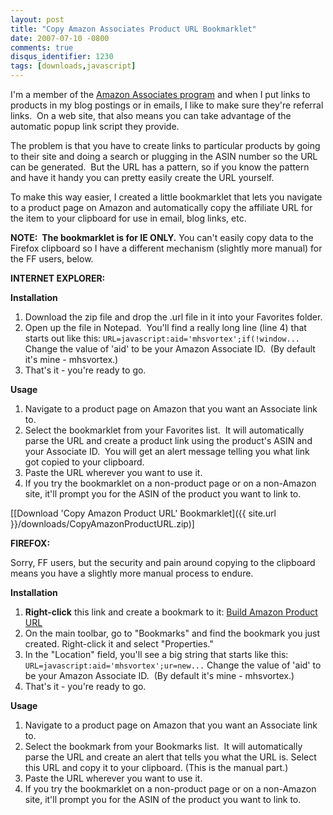 ```yaml
---
layout: post
title: "Copy Amazon Associates Product URL Bookmarklet"
date: 2007-07-10 -0800
comments: true
disqus_identifier: 1230
tags: [downloads,javascript]
---
```

I'm a member of the [Amazon Associates
program](http://associates.amazon.com) and when I put links to products
in my blog postings or in emails, I like to make sure they're referral
links.  On a web site, that also means you can take advantage of the
automatic popup link script they provide.

The problem is that you have to create links to particular products by
going to their site and doing a search or plugging in the ASIN number so
the URL can be generated.  But the URL has a pattern, so if you know the
pattern and have it handy you can pretty easily create the URL yourself.

To make this way easier, I created a little bookmarklet that lets you
navigate to a product page on Amazon and automatically copy the
affiliate URL for the item to your clipboard for use in email, blog
links, etc.

**NOTE:  The bookmarklet is for IE ONLY.** You can't easily copy data to
the Firefox clipboard so I have a different mechanism (slightly more
manual) for the FF users, below.

**INTERNET EXPLORER:**

**Installation**

1.  Download the zip file and drop the .url file in it into your
    Favorites folder.
2.  Open up the file in Notepad.  You'll find a really long line (line
    4) that starts out like this:
     `URL=javascript:aid='mhsvortex';if(!window...`
     Change the value of 'aid' to be your Amazon Associate ID.  (By
    default it's mine - mhsvortex.)
3.  That's it - you're ready to go.

**Usage**

1.  Navigate to a product page on Amazon that you want an Associate link
    to.
2.  Select the bookmarklet from your Favorites list.  It will
    automatically parse the URL and create a product link using the
    product's ASIN and your Associate ID.  You will get an alert message
    telling you what link got copied to your clipboard.
3.  Paste the URL wherever you want to use it.
4.  If you try the bookmarklet on a non-product page or on a non-Amazon
    site, it'll prompt you for the ASIN of the product you want to link
    to.

[[Download 'Copy Amazon Product URL'
Bookmarklet]({{ site.url }}/downloads/CopyAmazonProductURL.zip)]

**FIREFOX:**

Sorry, FF users, but the security and pain around copying to the
clipboard means you have a slightly more manual process to endure.

**Installation**

1.  **Right-click** this link and create a bookmark to it: [Build Amazon
    Product
    URL](javascript:aid='mhsvortex';ur=new%20RegExp('<sup>(https?:\/\/www\.amazon\.[</sup>\/]+)(.*\/([A-Z0-9]{10})\/)?.*$');ur.exec(location.href);svr=RegExp.$1;if(!svr){svr='http://www.amazon.com'}asin=RegExp.$3;if(!asin){asin=prompt('Enter%20the%20product%20ASIN%20number.');}if(!asin){void(null)}else{lnk='http://www.amazon.com/dp/'+asin+'?tag='+aid;alert('Amazon%20Associates%20Link:%20'+lnk);})
2.  On the main toolbar, go to "Bookmarks" and find the bookmark you
    just created. Right-click it and select "Properties."
3.  In the "Location" field, you'll see a big string that starts like
    this:
     `URL=javascript:aid='mhsvortex';ur=new...`
     Change the value of 'aid' to be your Amazon Associate ID.  (By
    default it's mine - mhsvortex.)
4.  That's it - you're ready to go.

**Usage**

1.  Navigate to a product page on Amazon that you want an Associate link
    to.
2.  Select the bookmark from your Bookmarks list.  It will automatically
    parse the URL and create an alert that tells you what the URL is.
    Select this URL and copy it to your clipboard. (This is the manual
    part.)
3.  Paste the URL wherever you want to use it.
4.  If you try the bookmarklet on a non-product page or on a non-Amazon
    site, it'll prompt you for the ASIN of the product you want to link
    to.


